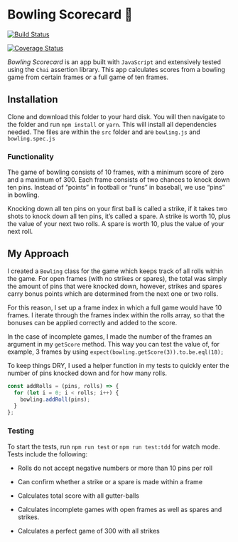 # Bowling Scorecard 🎳

[![Build Status](https://travis-ci.com/harpalassi/bowling-scorecard.svg?branch=master)](https://travis-ci.com/harpalassi/bowling-scorecard)

[![Coverage Status](https://coveralls.io/repos/github/harpalassi/bowling-scorecard/badge.svg)](https://coveralls.io/github/harpalassi/bowling-scorecard)

_Bowling Scorecard_ is an app built with `JavaScript` and extensively tested using the `Chai` assertion library. This app calculates scores from a bowling game from certain frames or a full game of ten frames.

## Installation

Clone and download this folder to your hard disk. You will then navigate to the folder and run `npm install` or `yarn`. This will install all dependencies needed. The files are within the `src` folder and are `bowling.js` and `bowling.spec.js`

### Functionality

The game of bowling consists of 10 frames, with a minimum score of zero and a maximum of 300. Each frame consists of two chances to knock down ten pins. Instead of “points” in football or “runs” in baseball, we use “pins” in bowling.

Knocking down all ten pins on your first ball is called a strike, if it takes two shots to knock down all ten pins, it’s called a spare.
A strike is worth 10, plus the value of your next two rolls. A spare is worth 10, plus the value of your next roll.

## My Approach

I created a `Bowling` class for the game which keeps track of all rolls within the game. For open frames (with no strikes or spares), the total was simply the amount of pins that were knocked down, however, strikes and spares carry bonus points which are determined from the next one or two rolls.

For this reason, I set up a frame index in which a full game would have 10 frames. I iterate through the frames index within the rolls array, so that the bonuses can be applied correctly and added to the score.

In the case of incomplete games, I made the number of the frames an argument in my `getScore` method. This way you can test the value of, for example, 3 frames by using `expect(bowling.getScore(3)).to.be.eql(18);`

To keep things DRY, I used a helper function in my tests to quickly enter the number of pins knocked down and for how many rolls.

```javascript
const addRolls = (pins, rolls) => {
  for (let i = 0; i < rolls; i++) {
    bowling.addRoll(pins);
  }
};
```

### Testing

To start the tests, run `npm run test` or `npm run test:tdd` for watch mode. Tests include the following:

- Rolls do not accept negative numbers or more than 10 pins per roll

- Can confirm whether a strike or a spare is made within a frame

- Calculates total score with all gutter-balls

- Calculates incomplete games with open frames as well as spares and strikes.

- Calculates a perfect game of 300 with all strikes
